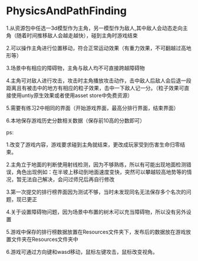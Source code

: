 # PhysicsAndPathFinding

1.从资源包中任选一3d模型作为主角，另一模型作为敌人,其中敌人会动态走向主角（随着时间推移敌人会越走越快），碰到主角时游戏结束

2.可以操作主角进行位置移动，符合正常运动效果（有重力效果，不可翻越过高地形等）

3.场景中有相应的障碍物，主角与敌人均不可直接跨越障碍物

4.主角可对敌人进行攻击，攻击时主角播放攻击动作，击中敌人后敌人会后退一段距离且有被击中的地方有相应的粒子效果，击中一下敌人记一分。（粒子效果可直接使用untiy原生效果或者使用asset store中免费资源）

5.需要有练习2中相同的界面（开始游戏界面，最高分排行界面，结束界面）

6.本地保存游戏历史分数相关数据（保存前10高的分数即可）

ps:

1.改变了游戏内容，游戏要求碰到主角就结束，更改成玩家受到伤害生命归零结束。

2.主角立于地面的判断使用射线检测，因为不够熟练，所以有可能出现地面检测错误，角色出现例如：在半坡上移动到地面速度变快，突然可以攀越较高地势等的情况，暂无法自己解决，会问过师兄后再自行修改

3.第一次提交的排行榜界面因为测试不够，当时未发现同名无法保存多个名次的问题，现已更正

4.关于设置障碍物问题，因为场景中布置的树木可以充当障碍物，所以没有另外设置

5.游戏中保存的排行榜数据放置在Resources文件夹下，发布后的数据放在游戏放置文件夹在Resources文件夹中

6.游戏可通过方向键和wasd移动，鼠标左键攻击，鼠标改变视角。
